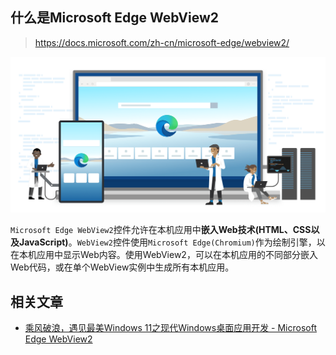 ## 什么是Microsoft Edge WebView2

> https://docs.microsoft.com/zh-cn/microsoft-edge/webview2/

![](./Assets/375390-20210909231730636-1349278449.png)

`Microsoft Edge WebView2`控件允许在本机应用中**嵌入Web技术(HTML、CSS以及JavaScript)**。`WebView2`控件使用`Microsoft Edge(Chromium)`作为绘制引擎，以在本机应用中显示Web内容。使用WebView2，可以在本机应用的不同部分嵌入Web代码，或在单个WebView实例中生成所有本机应用。

## 相关文章

* [乘风破浪，遇见最美Windows 11之现代Windows桌面应用开发 - Microsoft Edge WebView2](https://www.cnblogs.com/taylorshi/p/15249599.html)